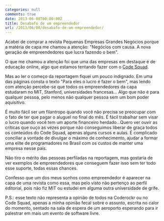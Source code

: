 ```yaml
---
categories: null
comments: true
date: 2013-06-08T00:00:00Z
title: Desabafo de um empreendedor
url: /2013/06/08/desabafo-de-um-empreendedor/
---
```


Acabei de comprar a revista Pequenas Empresas Grandes Negócios porque a matéria de capa me chamou a atenção: "Negócios com causa. A nova geração de empreendedores que lucra fazendo o bem". 

O que me chamou a atenção foi que uma das empresas em destaque é de educação online, algo que estamos tentando fazer com o [Code Squad](http://code-squad.com). 

Mas ao ler o começo da reportagem fiquei um pouco indignado. Em uma das páginas consta o texto "Para eles o lucro é fazer o bem", mas lendo com atenção percebe-se que todos os empreendedores da capa estudaram no MIT, Stanford, universidades francesas… Algo que não é para qualquer pessoa, pelo menos não qualquer pessoa sem um bom poder aquisitivo. 

É muito fácil ser um filantropo quando você não precisa se preocupar com o fato de ter que pagar o aluguel no final do mês. É fácil trabalhar sem visar o  lucro quando você tem um aporte financeiro herdado…Quero ver ouvir as críticas que ouço as vezes porque não conseguimos liberar de graça todos os conteúdos do Code Squad, apenas alguns cursos e aulas. É complicado conciliar a vontade de divulgar o máximo de conhecimento, ajudar a formar uma elite de programadores no Brasil com os custos de manter uma empresa nesse país. 

Não tiro o mérito das pessoas perfiladas na reportagem, mas gostaria de ver exemplos de empreendedores que conseguem fazer isso sem ter todo esse suporte, todas essas chances. 

Confesso que um dos meus sonhos como empreendedor é aparecer na capa de uma revista como essa, mas pelo visto não pertenço ao perfil editorial, pois não fiz MIT ou estudei em alguma outra universidade de grife. 

P.S.: esse texto não representa a opinião de todos na Coderockr ou no Code Squad, apenas a minha opinião fecal sobre o assunto, escrita no calor do momento, sentado na sala de espera de um aeroporto esperando para ir palestrar em mais um evento de software livre. 
